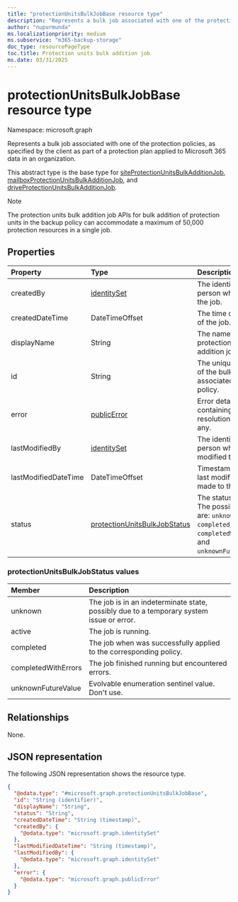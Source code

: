 ```yaml
---
title: "protectionUnitsBulkJobBase resource type"
description: "Represents a bulk job associated with one of the protection policies, as specified by the client as part of a protection plan applied to Microsoft 365 data in an organization."
author: "nupurmunda"
ms.localizationpriority: medium
ms.subservice: "m365-backup-storage"
doc_type: resourcePageType
toc.title: Protection units bulk addition job
ms.date: 03/31/2025
---
```


# protectionUnitsBulkJobBase resource type

Namespace: microsoft.graph

Represents a bulk job associated with one of the protection policies, as specified by the client as part of a protection plan applied to Microsoft 365 data in an organization.

This abstract type is the base type for [siteProtectionUnitsBulkAdditionJob](../resources/siteProtectionUnitsBulkAdditionJob.md), [mailboxProtectionUnitsBulkAdditionJob](../resources/mailboxprotectionunitsbulkadditionjob.md), and [driveProtectionUnitsBulkAdditionJob](../resources/driveprotectionunitsbulkadditionjob.md).

> [!NOTE]
> The protection units bulk addition job APIs for bulk addition of protection units in the backup policy can accommodate a maximum of 50,000 protection resources in a single job.

## Properties

|Property|Type|Description|
|:---|:---|:---|
|createdBy|[identitySet](../resources/identityset.md)|The identity of person who created the job.|
|createdDateTime|DateTimeOffset|The time of creation of the job.|
|displayName|String|The name of the protection units bulk addition job.|
|id|String|The unique identifier of the bulk job associated with the policy.|
|error|[publicError](../resources/publicerror.md)|Error details containing resource resolution failures, if any.|
|lastModifiedBy|[identitySet](../resources/identityset.md)|The identity of the person who last modified the job.|
|lastModifiedDateTime|DateTimeOffset|Timestamp of the last modification made to the job.|
|status|[protectionUnitsBulkJobStatus](../resources/protectionunitsbulkjobbase.md#protectionunitsbulkjobstatus-values )|The status of the job. The possible values are: `unknown`, `active`, `completed`, `completedWithErrors`, and `unknownFutureValue`.|

### protectionUnitsBulkJobStatus values

|Member | Description |
|:------|:------------|
|unknown | The job is in an indeterminate state, possibly due to a temporary system issue or error. |
|active | The job is running.|
|completed | The job when was successfully applied to the corresponding policy.|
|completedWithErrors | The job finished running but encountered errors.|
|unknownFutureValue | Evolvable enumeration sentinel value. Don't use.    |

## Relationships

None.

## JSON representation

The following JSON representation shows the resource type.
<!-- {
  "blockType": "resource",
  "keyProperty": "id",
  "@odata.type": "microsoft.graph.protectionUnitsBulkJobBase",
  "baseType": "microsoft.graph.entity",
  "openType": false
}
-->
``` json
{
  "@odata.type": "#microsoft.graph.protectionUnitsBulkJobBase",
  "id": "String (identifier)",
  "displayName": "String",
  "status": "String",
  "createdDateTime": "String (timestamp)",
  "createdBy": {
    "@odata.type": "microsoft.graph.identitySet"
  },
  "lastModifiedDateTime": "String (timestamp)",
  "lastModifiedBy": {
    "@odata.type": "microsoft.graph.identitySet"
  },
  "error": {
    "@odata.type": "microsoft.graph.publicError"
  }
}
```
